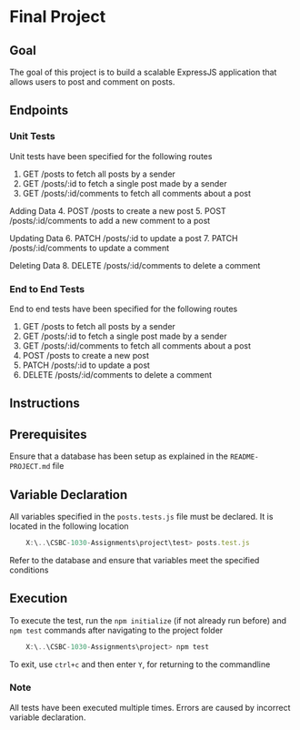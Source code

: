 # Final Project

## Goal

The goal of this project is to build a scalable ExpressJS application that allows users to post and comment on posts.

## Endpoints

### Unit Tests

Unit tests have been specified for the following routes

1. GET /posts to fetch all posts by a sender
2. GET /posts/:id to fetch a single post made by a sender
3. GET /posts/:id/comments to fetch all comments about a post

Adding Data 4. POST /posts to create a new post 5. POST /posts/:id/comments to add a new comment to a post

Updating Data 6. PATCH /posts/:id to update a post 7. PATCH /posts/:id/comments to update a comment

Deleting Data 8. DELETE /posts/:id/comments to delete a comment

### End to End Tests

End to end tests have been specified for the following routes

1. GET /posts to fetch all posts by a sender
2. GET /posts/:id to fetch a single post made by a sender
3. GET /posts/:id/comments to fetch all comments about a post
4. POST /posts to create a new post
5. PATCH /posts/:id to update a post
6. DELETE /posts/:id/comments to delete a comment

## Instructions

## Prerequisites

Ensure that a database has been setup as explained in the `README-PROJECT.md` file

## Variable Declaration

All variables specified in the `posts.tests.js` file must be declared. It is located in the following location

```Javascript
    X:\..\CSBC-1030-Assignments\project\test> posts.test.js
```

Refer to the database and ensure that variables meet the specified conditions

## Execution

To execute the test, run the `npm initialize` (if not already run before) and `npm test` commands after navigating to the project folder

```Javascript
    X:\..\CSBC-1030-Assignments\project> npm test
```

To exit, use `ctrl+c` and then enter `Y`, for returning to the commandline

### Note

All tests have been executed multiple times. Errors are caused by incorrect variable declaration.
